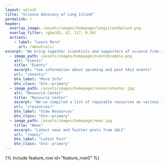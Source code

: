 ```yaml
---
layout: splash
title: "Science Advocacy of Long Island"
permalink: /
header:
  overlay_image: /assets/images/homepage/longislandSplash.png
  overlay_filter: rgba(83, 42, 117, 0.50)
  actions:
    - label: "Learn More"
      url: /aboutsali/
excerpt: "We bring together scientists and supporters of science from all backgrounds to promote scientific communication and encourage public engagement with science."
  - image_path: /assets/images/homepage/eventsExample.png
    alt: "Events"
    title: "Events"
    excerpt: "See information about upcoming and past SALI events"
    url: "/events/"
    btn_label: "More Info"
    btn_class: "btn--primary"
  - image_path: /assets/images/homepage/resourceCenter.jpg
    alt: "Resource Center"
    title: "Resource Center"
    excerpt: "We've compiled a list of reputable resources on various topics you've asked about. We've also compiled resources for kids, as well as books, podcasts, and general items of interest."
    url: "/resources/"
    btn_label: "View Resources"
    btn_class: "btn--primary"
  - image_path: /assets/images/homepage/news.jpg
    title: "News"
    excerpt: "Latest news and Twitter posts from SALI"
    url: "/news/"
    btn_label: "Latest Post"
    btn_class: "btn--primary"
---
```


{% include feature_row id="feature_row0" %}
